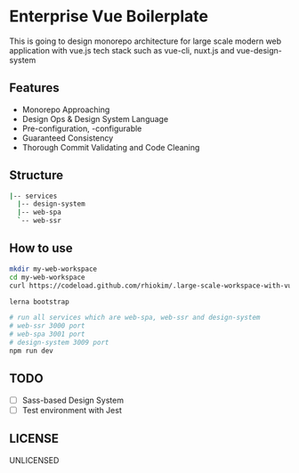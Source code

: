 # Enterprise Vue Boilerplate

This is going to design monorepo architecture for large scale modern web application with vue.js tech stack such as vue-cli, nuxt.js and vue-design-system

## Features

* Monorepo Approaching
* Design Ops & Design System Language
* Pre-configuration, -configurable
* Guaranteed Consistency
* Thorough Commit Validating and Code Cleaning

## Structure

```bash
|-- services
  |-- design-system
  |-- web-spa
  `-- web-ssr
```

## How to use

```bash
mkdir my-web-workspace
cd my-web-workspace
curl https://codeload.github.com/rhiokim/.large-scale-workspace-with-vue/tar.gz/master | tar -xz --strip=1

lerna bootstrap

# run all services which are web-spa, web-ssr and design-system
# web-ssr 3000 port
# web-spa 3001 port
# design-system 3009 port
npm run dev
```

## TODO

* [ ] Sass-based Design System
* [ ] Test environment with Jest

## LICENSE

UNLICENSED